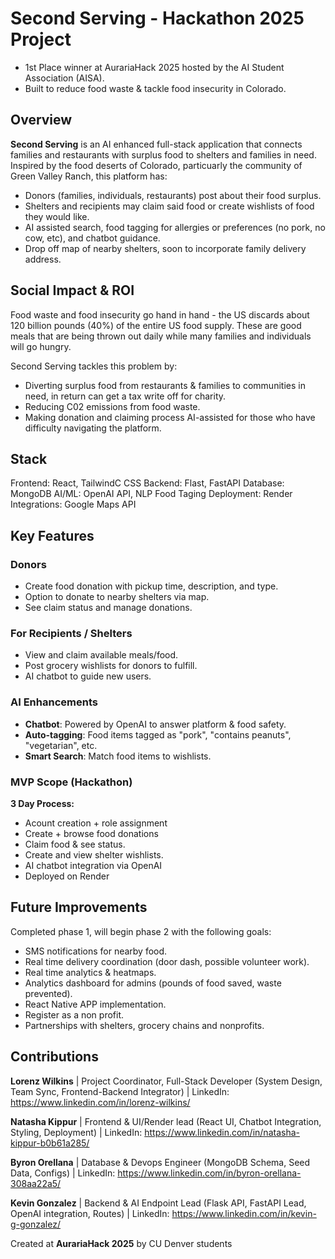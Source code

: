 # Second Serving - Hackathon 2025 Project
- 1st Place winner at AurariaHack 2025 hosted by the AI Student Association (AISA).
- Built to reduce food waste & tackle food insecurity in Colorado.

## Overview
**Second Serving** is an AI enhanced full-stack application that connects families and restaurants with surplus food to shelters and families in need. Inspired by the food deserts of Colorado, particuarly the community of Green Valley Ranch, this platform has:
- Donors (families, individuals, restaurants) post about their food surplus.
- Shelters and recipients may claim said food or create wishlists of food they would like.
- AI assisted search, food tagging for allergies or preferences (no pork, no cow, etc), and chatbot guidance.
- Drop off map of nearby shelters, soon to incorporate family delivery address.

## Social Impact & ROI

Food waste and food insecurity go hand in hand - the US discards about 120 billion pounds (40%) of the entire US food supply. These are good meals that are being thrown out daily while many families and individuals will go hungry.

Second Serving tackles this problem by:
- Diverting surplus food from restaurants & families to communities in need, in return can get a tax write off for charity.
- Reducing C02 emissions from food waste.
- Making donation and claiming process AI-assisted for those who have difficulty navigating the platform.

## Stack
Frontend: React, TailwindC CSS
Backend: Flast, FastAPI
Database: MongoDB
AI/ML: OpenAI API, NLP Food Taging
Deployment: Render
Integrations: Google Maps API

## Key Features

### Donors
- Create food donation with pickup time, description, and type.
- Option to donate to nearby shelters via map.
- See claim status and manage donations.

### For Recipients / Shelters
- View and claim available meals/food.
- Post grocery wishlists for donors to fulfill.
- AI chatbot to guide new users.

### AI Enhancements
- **Chatbot**: Powered by OpenAI to answer platform & food safety.
- **Auto-tagging**: Food items tagged as "pork", "contains peanuts", "vegetarian", etc.
- **Smart Search**: Match food items to wishlists.

### MVP Scope (Hackathon)
**3 Day Process:**
- Acount creation + role assignment
- Create + browse food donations
- Claim food & see status.
- Create and view shelter wishlists.
- AI chatbot integration via OpenAI
- Deployed on Render

## Future Improvements
Completed phase 1, will begin phase 2 with the following goals:
- SMS notifications for nearby food.
- Real time delivery coordination (door dash, possible volunteer work).
- Real time analytics & heatmaps.
- Analytics dashboard for admins (pounds of food saved, waste prevented).
- React Native APP implementation.
- Register as a non profit.
- Partnerships with shelters, grocery chains and nonprofits.

## Contributions
**Lorenz Wilkins** | Project Coordinator, Full-Stack Developer (System Design, Team Sync, Frontend-Backend Integrator) | LinkedIn: https://www.linkedin.com/in/lorenz-wilkins/

**Natasha Kippur** | Frontend & UI/Render lead (React UI, Chatbot Integration, Styling, Deployment) | LinkedIn: https://www.linkedin.com/in/natasha-kippur-b0b61a285/

**Byron Orellana** | Database & Devops Engineer (MongoDB Schema, Seed Data, Configs) | LinkedIn: https://www.linkedin.com/in/byron-orellana-308aa22a5/

**Kevin Gonzalez** | Backend & AI Endpoint Lead (Flask API, FastAPI Lead, OpenAI integration, Routes) | LinkedIn: https://www.linkedin.com/in/kevin-g-gonzalez/

Created at **AurariaHack 2025** by CU Denver students 
